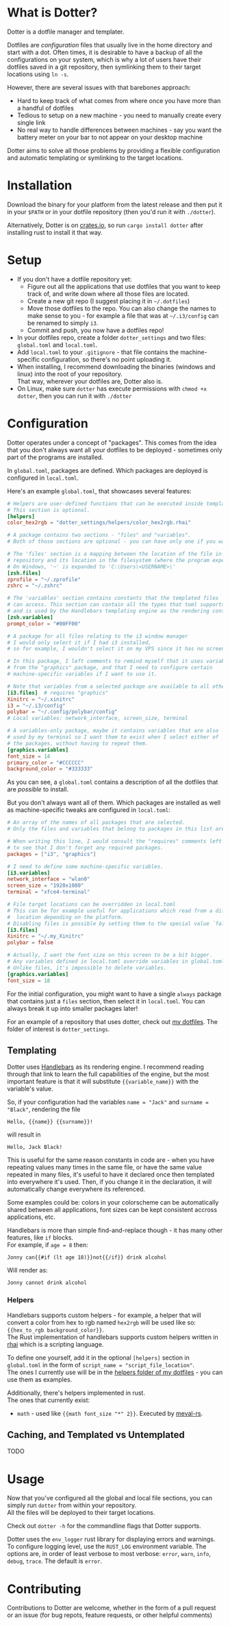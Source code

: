 # What is Dotter?
Dotter is a dotfile manager and templater.

Dotfiles are *configuration* files that usually live in the home directory and start with a dot.
Often times, it is desirable to have a backup of all the configurations on your system, which is why a lot of users have their dotfiles saved in a git repository, then symlinking them to their target locations using `ln -s`.

However, there are several issues with that barebones approach:
- Hard to keep track of what comes from where once you have more than a handful of dotfiles
- Tedious to setup on a new machine - you need to manually create every single link
- No real way to handle differences between machines - say you want the battery meter on your bar to not appear on your desktop machine

Dotter aims to solve all those problems by providing a flexible configuration and automatic templating or symlinking to the target locations.

# Installation
Download the binary for your platform from the latest release and then put it in your `$PATH` or in your dotfile repository (then you'd run it with `./dotter`).

Alternatively, Dotter is on [crates.io](crates.io/crates/dotter), so run `cargo install dotter` after installing rust to install it that way.

# Setup
- If you don't have a dotfile repository yet:
  - Figure out all the applications that use dotfiles that you want to keep track of, and write down where all those files are located.
  - Create a new git repo (I suggest placing it in `~/.dotfiles`)
  - Move those dotfiles to the repo. You can also change the names to make sense to you - for example a file that was at `~/.i3/config` can be renamed to simply `i3`.
  - Commit and push, you now have a dotfiles repo!
- In your dotfiles repo, create a folder `dotter_settings` and two files: `global.toml` and `local.toml`.
- Add `local.toml` to your `.gitignore` - that file contains the machine-specific configuration, so there's no point uploading it.
- When installing, I recommend downloading the binaries (windows and linux) into the root of your repository.\
  That way, wherever your dotfiles are, Dotter also is.
- On Linux, make sure `dotter` has execute permissions with `chmod +x dotter`, then you can run it with `./dotter`

# Configuration

Dotter operates under a concept of "packages". This comes from the idea that you don't always want all your dotfiles to be deployed - sometimes only part of the programs are installed.

In `global.toml`, packages are defined. Which packages are deployed is configured in `local.toml`.

Here's an example `global.toml`, that showcases several features:
```toml
# Helpers are user-defined functions that can be executed inside templates.
# This section is optional.
[helpers]
color_hex2rgb = "dotter_settings/helpers/color_hex2rgb.rhai"

# A package contains two sections - "files" and "variables".
# Both of those sections are optional - you can have only one if you want.

# The 'files' section is a mapping between the location of the file in the
# repository and its location in the filesystem (where the program expects it)
# On Windows, '~' is expanded to 'C:\Users\<USERNAME>\'
[zsh.files]
zprofile = "~/.zprofile"
zshrc = "~/.zshrc"

# The 'variables' section contains constants that the templated files
# can access. This section can contain all the types that toml supports,
# and is used by the Handlebars templating engine as the rendering context.
[zsh.variables]
prompt_color = "#00FF00"

# A package for all files relating to the i3 window manager
# I would only select it if I had i3 installed,
# so for example, I wouldn't select it on my VPS since it has no screen.

# In this package, I left comments to remind myself that it uses variables
# from the "graphics" package, and that I need to configure certain
# machine-specific variables if I want to use it.

# Note that variables from a selected package are available to all others.
[i3.files]  # requires "graphics"
Xinitrc = "~/.xinitrc"
i3 = "~/.i3/config"
polybar = "~/.config/polybar/config"
# Local variables: network_interface, screen_size, terminal

# A variables-only package, maybe it contains variables that are also
# used by my terminal so I want them to exist when I select either of
# the packages, without having to repeat them.
[graphics.variables]
font_size = 14
primary_color = "#CCCCCC"
background_color = "#333333"
```

As you can see, a `global.toml` contains a description of all the dotfiles that are *possible* to install.

But you don't always want all of them. Which packages are installed as well as machine-specific tweaks are configured in `local.toml`:
```toml
# An array of the names of all packages that are selected.
# Only the files and variables that belong to packages in this list are kept.

# When writing this line, I would consult the "requires" comments left in global.toml
# to see that I don't forget any required packages.
packages = ["i3", "graphics"]

# I need to define some machine-specific variables.
[i3.variables]
network_interface = "wlan0"
screen_size = "1920x1080"
terminal = "xfce4-terminal"

# File target locations can be overridden in local.toml
# This can be for example useful for applications which read from a diferent
#  location depending on the platform.
# Disabling files is possible by setting them to the special value `false`.
[i3.files]
Xinitrc = "~/.my_Xinitrc"
polybar = false

# Actually, I want the font size on this screen to be a bit bigger.
# Any variables defined in local.toml override variables in global.toml.
# Unlike files, it's impossible to delete variables.
[graphics.variables]
font_size = 18
```

For the initial configuration, you might want to have a single `always` package that contains just a `files` section, then select it in `local.toml`.
You can always break it up into smaller packages later!

For an example of a repository that uses dotter, check out [my dotfiles](github.com/SuperCuber/dotfiles). The folder of interest is `dotter_settings`.

## Templating
Dotter uses [Handlebars](https://handlebarsjs.com/guide/) as its rendering engine.
I recommend reading through that link to learn the full capabilities of the engine, but the most important feature is that it will substitute `{{variable_name}}` with the variable's value.

So, if your configuration had the variables `name = "Jack"` and `surname = "Black"`, rendering the file
```
Hello, {{name}} {{surname}}!
```
will result in

```
Hello, Jack Black!
```

This is useful for the same reason constants in code are - when you have repeating values many times in the same file, or have the same value repeated in many files, it's useful to have it declared once then templated into everywhere it's used. Then, if you change it in the declaration, it will automatically change everywhere its referenced.

Some examples could be: colors in your colorscheme can be automatically shared between all applications, font sizes can be kept consistent accross applications, etc.

Handlebars is more than simple find-and-replace though - it has many other features, like `if` blocks.\
For example, if `age = 8` then:
```
Jonny can{{#if (lt age 18)}}not{{/if}} drink alcohol
```
Will render as:
```
Jonny cannot drink alcohol
```

### Helpers
Handlebars supports custom helpers - for example, a helper that will convert a color from hex to rgb named `hex2rgb` will be used like so: `{{hex_to_rgb background_color}}`.\
The Rust implementation of handlebars supports custom helpers written in [rhai](https://github.com/jonathandturner/rhai) which is a scripting language.

To define one yourself, add it in the optional `[helpers]` section in `global.toml` in the form of `script_name = "script_file_location"`.\
The ones I currently use will be in the [helpers folder of my dotfiles](https://github.com/SuperCuber/dotfiles/tree/master/dotter_settings/helpers) - you can use them as examples.

Additionally, there's helpers implemented in rust.\
The ones that currently exist:
- `math` - used like `{{math font_size "*" 2}}`. Executed by [meval-rs](https://github.com/rekka/meval-rs#supported-expressions).

## Caching, and Templated vs Untemplated
TODO

# Usage
Now that you've configured all the global and local file sections, you can simply run `dotter` from within your repository.\
All the files will be deployed to their target locations.

Check out `dotter -h` for the commandline flags that Dotter supports.

Dotter uses the `env_logger` rust library for displaying errors and warnings. To configure logging level, use the `RUST_LOG` environment variable. The options are, in order of least verbose to most verbose: `error`, `warn`, `info`, `debug`, `trace`. The default is `error`.

# Contributing
Contributions to Dotter are welcome, whether in the form of a pull request or an issue (for bug repots, feature requests, or other helpful comments)
